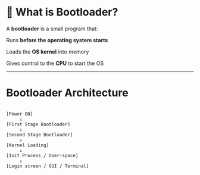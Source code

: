 # 🔧 What is Bootloader?

A **bootloader** is a small program that:

Runs **before the operating system starts**

Loads the **OS kernel** into memory

Gives control to the **CPU** to start the OS

---
# Bootloader Architecture

```text

[Power ON]
     ↓
[First Stage Bootloader]
     ↓
[Second Stage Bootloader]
     ↓
[Kernel Loading]
     ↓
[Init Process / User-space]
     ↓
[Login screen / GUI / Terminal]
